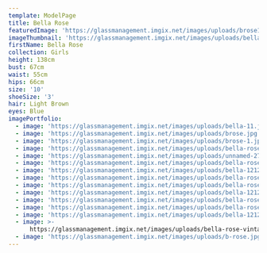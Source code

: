 ```yaml
---
template: ModelPage
title: Bella Rose
featuredImage: 'https://glassmanagement.imgix.net/images/uploads/brose1.jpg'
imageThumbnail: 'https://glassmanagement.imgix.net/images/uploads/bella-13131313.jpg'
firstName: Bella Rose
collection: Girls
height: 138cm
bust: 67cm
waist: 55cm
hips: 66cm
size: '10'
shoeSize: '3'
hair: Light Brown
eyes: Blue
imagePortfolio:
  - image: 'https://glassmanagement.imgix.net/images/uploads/bella-11.jpg'
  - image: 'https://glassmanagement.imgix.net/images/uploads/brose.jpg'
  - image: 'https://glassmanagement.imgix.net/images/uploads/brose-1.jpg'
  - image: 'https://glassmanagement.imgix.net/images/uploads/bella-rose-2.jpg'
  - image: 'https://glassmanagement.imgix.net/images/uploads/unnamed-27.jpg'
  - image: 'https://glassmanagement.imgix.net/images/uploads/bella-rose-1.jpg'
  - image: 'https://glassmanagement.imgix.net/images/uploads/bella-121212.jpg'
  - image: 'https://glassmanagement.imgix.net/images/uploads/bella-rose-boho.jpg'
  - image: 'https://glassmanagement.imgix.net/images/uploads/bella-rose-8.jpg'
  - image: 'https://glassmanagement.imgix.net/images/uploads/bella-1212121212.jpg'
  - image: 'https://glassmanagement.imgix.net/images/uploads/bella-rose-9.jpg'
  - image: 'https://glassmanagement.imgix.net/images/uploads/bella-rose-4_preview.jpg'
  - image: 'https://glassmanagement.imgix.net/images/uploads/bella-12121212121212.jpg'
  - image: >-
      https://glassmanagement.imgix.net/images/uploads/bella-rose-vintage_preview.jpg
  - image: 'https://glassmanagement.imgix.net/images/uploads/b-rose.jpg'
---
```


